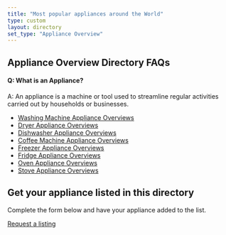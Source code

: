 ```yaml
---
title: "Most popular appliances around the World"
type: custom
layout: directory
set_type: "Appliance Overview"
---
```


<H2>Appliance Overview Directory FAQs</H2>
<h4>Q: What is an Appliance?</h4>
<p>A: An appliance is a machine or tool used to streamline regular activities carried out by households or businesses.</p>

<ul>
    <li><a href="/pages/appliance-overview/washing-machine">Washing Machine Appliance Overviews</a></li>
    <li><a href="/pages/appliance-overview/dryer">Dryer Appliance Overviews</a></li>
    <li><a href="/pages/appliance-overview/dishwasher">Dishwasher Appliance Overviews</a></li>
    <li><a href="/pages/appliance-overview/coffee-machine">Coffee Machine Appliance Overviews</a></li>
    <li><a href="/pages/appliance-overview/freezer">Freezer Appliance Overviews</a></li>
    <li><a href="/pages/appliance-overview/fridge">Fridge Appliance Overviews</a></li>
    <li><a href="/pages/appliance-overview/oven">Oven Appliance Overviews</a></li>
    <li><a href="/pages/appliance-overview/stove">Stove Appliance Overviews</a></li>
</ul>

<div class="listing-cta">
    <h2>Get your appliance listed in this directory</h2>
    <p>Complete the form below and have your appliance added to the list.</p>
    <a class="btn btn-primary" href="/appliance-service-and-supply-listing-request">Request a listing</a>
</div>